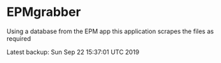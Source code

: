 # EPMgrabber
Using a database from the EPM app this application scrapes the files as required


Latest backup: Sun Sep 22 15:37:01 UTC 2019
